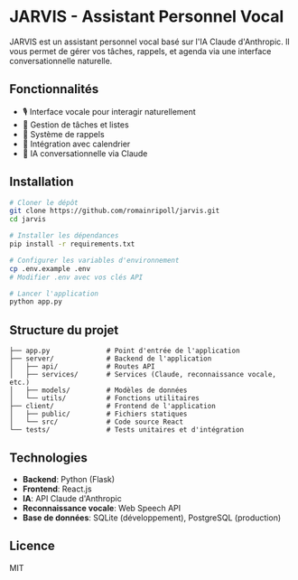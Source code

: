 # JARVIS - Assistant Personnel Vocal

JARVIS est un assistant personnel vocal basé sur l'IA Claude d'Anthropic. Il vous permet de gérer vos tâches, rappels, et agenda via une interface conversationnelle naturelle.

## Fonctionnalités

- 🎙️ Interface vocale pour interagir naturellement
- 📝 Gestion de tâches et listes
- 🔔 Système de rappels
- 📅 Intégration avec calendrier
- 🧠 IA conversationnelle via Claude

## Installation

```bash
# Cloner le dépôt
git clone https://github.com/romainripoll/jarvis.git
cd jarvis

# Installer les dépendances
pip install -r requirements.txt

# Configurer les variables d'environnement
cp .env.example .env
# Modifier .env avec vos clés API

# Lancer l'application
python app.py
```

## Structure du projet

```
├── app.py              # Point d'entrée de l'application
├── server/             # Backend de l'application
│   ├── api/            # Routes API
│   ├── services/       # Services (Claude, reconnaissance vocale, etc.)
│   ├── models/         # Modèles de données
│   └── utils/          # Fonctions utilitaires
├── client/             # Frontend de l'application
│   ├── public/         # Fichiers statiques
│   └── src/            # Code source React
└── tests/              # Tests unitaires et d'intégration
```

## Technologies

- **Backend**: Python (Flask)
- **Frontend**: React.js
- **IA**: API Claude d'Anthropic
- **Reconnaissance vocale**: Web Speech API
- **Base de données**: SQLite (développement), PostgreSQL (production)

## Licence

MIT
